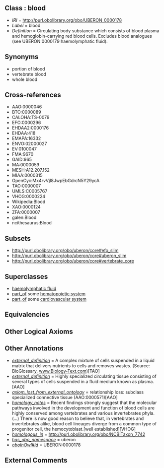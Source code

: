 
## Class : blood

 * *IRI* = http://purl.obolibrary.org/obo/UBERON_0000178
 * *Label* = blood
 * *Definition* = Circulating body substance which consists of blood plasma and hemoglobin-carrying red blood cells. Excludes blood analogues (see UBERON:0000179 haemolymphatic fluid).

## Synonyms

 * portion of blood
 * vertebrate blood
 * whole blood

## Cross-references

 * AAO:0000046
 * BTO:0000089
 * CALOHA:TS-0079
 * EFO:0000296
 * EHDAA2:0000176
 * EHDAA:418
 * EMAPA:16332
 * ENVO:02000027
 * EV:0100047
 * FMA:9670
 * GAID:965
 * MA:0000059
 * MESH:A12.207.152
 * MIAA:0000315
 * OpenCyc:Mx4rvVjI8JwpEbGdrcN5Y29ycA
 * TAO:0000007
 * UMLS:C0005767
 * VHOG:0000224
 * Wikipedia:Blood
 * XAO:0000124
 * ZFA:0000007
 * galen:Blood
 * ncithesaurus:Blood

## Subsets

 * http://purl.obolibrary.org/obo/uberon/core#efo_slim
 * http://purl.obolibrary.org/obo/uberon/core#uberon_slim
 * http://purl.obolibrary.org/obo/uberon/core#vertebrate_core

## Superclasses

 * [haemolymphatic fluid](../../UBERON/79/UBERON_0000179.md)
 * [part_of](../../BFO/50/BFO_0000050.md) some [hematopoietic system](../../UBERON/90/UBERON_0002390.md)
 * [part_of](../../BFO/50/BFO_0000050.md) some [cardiovascular system](../../UBERON/35/UBERON_0004535.md)

## Equivalencies


## Other Logical Axioms


## Other Annotations

 * *[external_definition](../../UBPROP/01/UBPROP_0000001.md)* = A complex mixture of cells suspended in a liquid matrix that delivers nutrients to cells and removes wastes. (Source: BioGlossary, www.Biology-Text.com)[TAO]
 * *[external_definition](../../UBPROP/01/UBPROP_0000001.md)* = Highly specialized circulating tissue consisting of several types of cells suspended in a fluid medium known as plasma.[AAO]
 * *[axiom_lost_from_external_ontology](../../UBPROP/02/UBPROP_0000002.md)* = relationship loss: subclass specialized connective tissue (AAO:0000571)[AAO]
 * *[homology_notes](../../UBPROP/03/UBPROP_0000003.md)* = Recent findings strongly suggest that the molecular pathways involved in the development and function of blood cells are highly conserved among vertebrates and various invertebrates phyla. (...) There is now good reason to believe that, in vertebrates and invertebrates alike, blood cell lineages diverge from a common type of progenitor cell, the hemocytoblast.[well established][VHOG]
 * *[homologous_in](../../core#homologous/in/core#homologous_in.md)* = http://purl.obolibrary.org/obo/NCBITaxon_7742
 * *[has_obo_namespace](../../ce/oboInOwl#hasOBONamespace.md)* = uberon
 * *[oboInOwl#id](../../id/oboInOwl#id.md)* = UBERON:0000178

## External Comments

